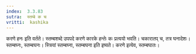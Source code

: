 ```yaml
---
index:  3.3.83
sutra:  स्तम्बे क च
vritti:  kashika 
---
```


करणे हनः इति वर्तते। स्तम्बशब्दे उपपदे करणे कारके हन्तेः कः प्रत्ययो भवति। चकारातप् च, तत्र घनादेशः। स्तम्बघ्नः, स्तम्बघनः। स्त्रियां स्तम्बघ्ना, स्तम्बघना इति इष्यते। करणे इत्येव, स्तम्बघातः।

